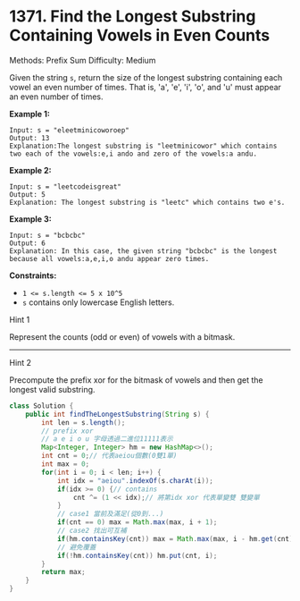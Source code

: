 # 1371. Find the Longest Substring Containing Vowels in Even Counts

Methods: Prefix Sum
Difficulty: Medium

Given the string `s`, return the size of the longest substring containing each vowel an even number of times. That is, 'a', 'e', 'i', 'o', and 'u' must appear an even number of times.

**Example 1:**

```
Input: s = "eleetminicoworoep"
Output: 13
Explanation:The longest substring is "leetminicowor" which contains two each of the vowels:e,i ando and zero of the vowels:a andu.

```

**Example 2:**

```
Input: s = "leetcodeisgreat"
Output: 5
Explanation: The longest substring is "leetc" which contains two e's.

```

**Example 3:**

```
Input: s = "bcbcbc"
Output: 6
Explanation: In this case, the given string "bcbcbc" is the longest because all vowels:a,e,i,o andu appear zero times.

```

**Constraints:**

- `1 <= s.length <= 5 x 10^5`
- `s` contains only lowercase English letters.

Hint 1

Represent the counts (odd or even) of vowels with a bitmask.

---

Hint 2

Precompute the prefix xor for the bitmask of vowels and then get the longest valid substring.

```java
class Solution {
    public int findTheLongestSubstring(String s) {
        int len = s.length();
        // prefix xor
        // a e i o u 字母透過二進位11111表示
        Map<Integer, Integer> hm = new HashMap<>();
        int cnt = 0;// 代表aeiou個數(0雙1單)
        int max = 0;
        for(int i = 0; i < len; i++) {
            int idx = "aeiou".indexOf(s.charAt(i));
            if(idx >= 0) {// contains
                cnt ^= (1 << idx);// 將第idx xor 代表單變雙 雙變單
            }
            // case1 當前及滿足(從0到...)
            if(cnt == 0) max = Math.max(max, i + 1);
            // case2 找出可互補
            if(hm.containsKey(cnt)) max = Math.max(max, i - hm.get(cnt));
            // 避免覆蓋
            if(!hm.containsKey(cnt)) hm.put(cnt, i);
        }
        return max;
    }
}
```